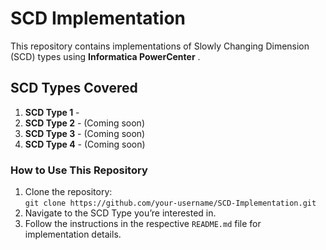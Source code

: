 # SCD Implementation

This repository contains implementations of Slowly Changing Dimension (SCD) types using **Informatica PowerCenter** .

## SCD Types Covered

1. **SCD Type 1** -
2. **SCD Type 2** - (Coming soon)
3. **SCD Type 3** - (Coming soon)
4. **SCD Type 4** - (Coming soon)

### How to Use This Repository

1. Clone the repository:  
   `git clone https://github.com/your-username/SCD-Implementation.git`
2. Navigate to the SCD Type you’re interested in.
3. Follow the instructions in the respective `README.md` file for implementation details.
